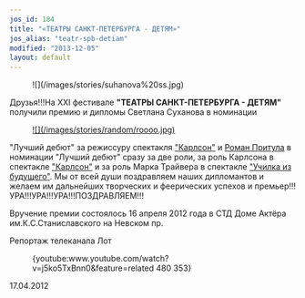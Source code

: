 ```yaml
---
jos_id: 184
title: "«ТЕАТРЫ САНКТ-ПЕТЕРБУРГА - ДЕТЯМ»"
jos_alias: "teatr-spb-detiam"
modified: "2013-12-05"
layout: default
---
```


<figure>
![](/images/stories/suhanova%20ss.jpg)
</figure>

Друзья!!!На ХХI фестивале **"ТЕАТРЫ САНКТ-ПЕТЕРБУРГА - ДЕТЯМ"** получили премию и дипломы Светлана Суханова в номинации

<figure><a href="50-roman-pritula.html">
![](/images/stories/random/roooo.jpg)
</a></figure>

"Лучший дебют" за режиссуру спектакля ["Карлсон"](147-karlson.html) и [Роман Притула](50-roman-pritula.html) в номинации "Лучший дебют" сразу за две роли, за роль Карлсона в спектакле [ "Карлсон"](147-karlson.html) и за роль Марка Трайвера в спектакле ["Училка из будущего"](90-ychilka.html). Мы от всей души поздравляем наших дипломантов и желаем им дальнейших творческих и феерических успехов и премьер!!!УРА!!!УРА!!!УРА!!!ПОЗДРАВЛЯЕМ!!!

Вручение премии состоялось 16 апреля 2012 года в СТД Доме Актёра им.К.С.Станиславского на Невском пр.

Репортаж телеканала Лот

<figure>{youtube:www.youtube.com/watch?v=j5ko5TxBnn0&feature=related 480 353}</figure>

17.04.2012

